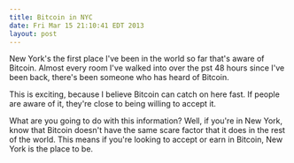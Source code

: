 ```yaml
---
title: Bitcoin in NYC
date: Fri Mar 15 21:10:41 EDT 2013
layout: post
---
```


New York's the first place I've been in the world so far that's aware of Bitcoin. Almost every room I've walked into over the pst 48 hours since I've been back, there's been someone who has heard of Bitcoin.

This is exciting, because I believe Bitcoin can catch on here fast. If people are aware of it, they're close to being willing to accept it. 

What are you going to do with this information? Well, if you're in New York, know that Bitcoin doesn't have the same scare factor that it does in the rest of the world. This means if you're looking to accept or earn in Bitcoin, New York is the place to be. 